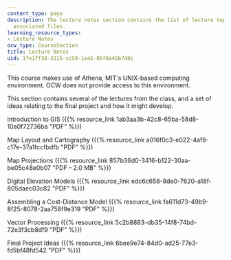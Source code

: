 ```yaml
---
content_type: page
description: The lecture notes section contains the list of lecture topics and the
  associated files.
learning_resource_types:
- Lecture Notes
ocw_type: CourseSection
title: Lecture Notes
uid: 1fe1ff38-3315-cc50-1ea5-05f8a45b7d8c
---
```


This course makes use of Athena, MIT's UNIX-based computing environment. OCW does not provide access to this environment.

This section contains several of the lectures from the class, and a set of ideas relating to the final project and how it might develop.

Introduction to GIS ({{% resource_link 1ab3aa3b-42c8-65ba-58d8-10a0f72736ba "PDF" %}})

Map Layout and Cartography ({{% resource_link a016f0c3-e022-4af8-c17e-37a1fccfbdfb "PDF" %}})

Map Projections ({{% resource_link 857b36d0-3416-b122-30aa-be05c48e0b07 "PDF - 2.0 MB" %}})

Digital Elevation Models ({{% resource_link edc6c658-8de0-7620-a18f-805daec03c82 "PDF" %}})

Assembling a Cost-Distance Model ({{% resource_link fa611d73-49b9-8f25-8078-2aa758f9e319 "PDF" %}})

Vector Processing ({{% resource_link 5c2b8883-db35-14f8-74bd-72e3f3cb8df9 "PDF" %}})

Final Project Ideas ({{% resource_link 6bee9e74-84d0-ad25-77e3-fd5bf48fd542 "PDF" %}})